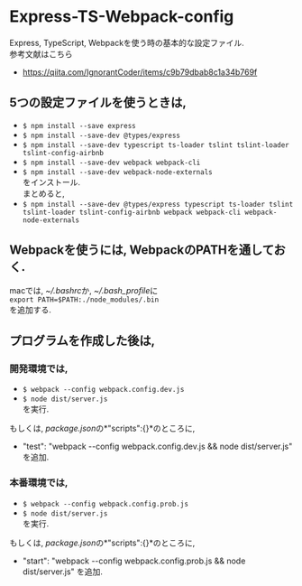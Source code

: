 # Express-TS-Webpack-config
Express, TypeScript, Webpackを使う時の基本的な設定ファイル.  
参考文献はこちら
- https://qiita.com/IgnorantCoder/items/c9b79dbab8c1a34b769f

## 5つの設定ファイルを使うときは,
- `$ npm install --save express`
- `$ npm install --save-dev @types/express`
- `$ npm install --save-dev typescript ts-loader tslint tslint-loader tslint-config-airbnb`
- `$ npm install --save-dev webpack webpack-cli`
- `$ npm install --save-dev webpack-node-externals`  
をインストール.  
まとめると,
- `$ npm install --save-dev @types/express typescript ts-loader tslint tslint-loader tslint-config-airbnb webpack webpack-cli webpack-node-externals`

## Webpackを使うには, WebpackのPATHを通しておく.
macでは, *~/.bashrc*か, *~/.bash_profile*に  
`export PATH=$PATH:./node_modules/.bin`  
を追加する.

## プログラムを作成した後は,
### 開発環境では,
- `$ webpack --config webpack.config.dev.js`
- `$ node dist/server.js`  
を実行.  

もしくは, *package.json*の*"scripts":{}*のところに,
- "test": "webpack --config webpack.config.dev.js && node dist/server.js"
を追加.

### 本番環境では,
- `$ webpack --config webpack.config.prob.js`
- `$ node dist/server.js`  
を実行.  

もしくは, *package.json*の*"scripts":{}*のところに,
- "start": "webpack --config webpack.config.prob.js && node dist/server.js"
を追加.
